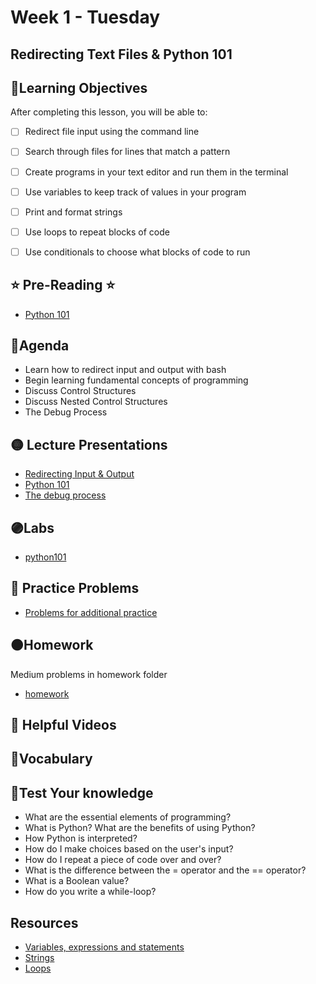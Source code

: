# Week 1 - Tuesday

## Redirecting Text Files & Python 101

## 📍Learning Objectives
After completing this lesson, you will be able to:

- [ ] Redirect file input using the command line
- [ ] Search through files for lines that match a pattern
- [ ] Create programs in your text editor and run them in the terminal
- [ ] Use variables to keep track of values in your program
- [ ] Print and format strings
- [ ] Use loops to repeat blocks of code
- [ ] Use conditionals to choose what blocks of code to run


## ⭐️ Pre-Reading ⭐️
- [Python 101](https://digitalcrafts.instructure.com/courses/212/pages/reading-python-101?module_item_id=39076)

## 📍Agenda
- Learn how to redirect input and output with bash
- Begin learning fundamental concepts of programming 
- Discuss Control Structures
- Discuss Nested Control Structures
- The Debug Process

## 🟡 Lecture Presentations
- [Redirecting Input & Output](https://dc-houston.herokuapp.com/CommandLine/Redirecting.html#1)
- [Python 101](https://dc-exxon-slides.netlify.app/python/python101#1)
- [The debug process](https://docs.google.com/document/d/1Hb3IZVcnrZQ6FXNgiqUBbqrEkRv-k1O_TFffqj3KoVs/edit)

## 🟣Labs 
<!-- - [advanced cli](https://github.com/veros-labs/cli-lab-advanced) -->
- [python101](https://github.com/veros-labs/lab-python-101)


 ## 🔶 Practice Problems
 - [Problems for additional practice](https://github.com/veros-labs/practice-python-101)


## 🟠Homework 
Medium problems in homework folder
- [homework](./homework/)


## 🔵 Helpful Videos

<!-- - []() -->

## 🔶Vocabulary

## 🔷Test Your knowledge
- What are the essential elements of programming?
- What is Python? What are the benefits of using Python?
- How Python is interpreted?
- How do I make choices based on the user's input?
- How do I repeat a piece of code over and over?
- What is the difference between the = operator and the == operator?
- What is a Boolean value?
- How do you write a while-loop?

## Resources 
- [Variables, expressions and statements](https://greenteapress.com/thinkpython2/html/thinkpython2003.html)
- [Strings](https://greenteapress.com/thinkpython2/html/thinkpython2009.html)
- [Loops](https://greenteapress.com/thinkpython2/html/thinkpython2008.html)



